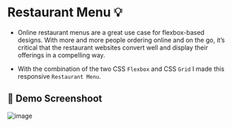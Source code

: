 # Restaurant Menu :bulb:

- Online restaurant menus are a great use case for flexbox-based designs. With more and more people ordering online and on the go, it’s critical that the restaurant websites convert well and display their offerings in a compelling way.

- With the combination of the two CSS `Flexbox` and CSS `Grid` I made this responsive `Restaurant Menu`.

## :camera_flash: Demo Screenshoot
![image](https://github.com/Hager-elhwarii/Learn-CSS-Flexbox/assets/80959882/368ea497-5412-4fa1-bcb8-e2d7d0ca2815)

